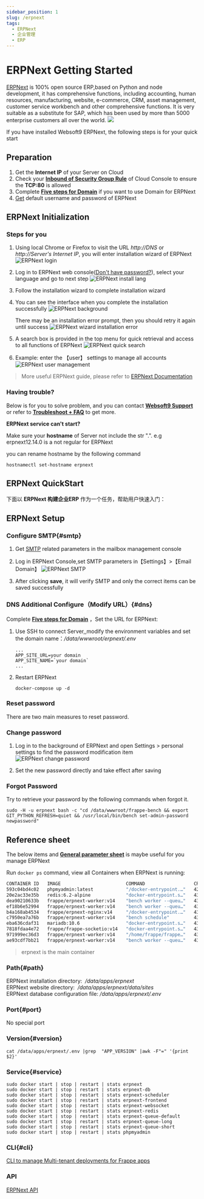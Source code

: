```yaml
---
sidebar_position: 1
slug: /erpnext
tags:
  - ERPNext
  - 企业管理
  - ERP
---
```


# ERPNext Getting Started

[ERPNext](https://erpnext.com/) is 100% open source ERP,based on Python and node development, it has comprehensive functions, including accounting, human resources, manufacturing, website, e-commerce, CRM, asset management, customer service workbench and other comprehensive functions. It is very suitable as a substitute for SAP, which has been used by more than 5000 enterprise customers all over the world.
![](http://libs.websoft9.com/Websoft9/DocsPicture/en/erpnext/erpnext-adminui-websoft9.png)

If you have installed Websoft9 ERPNext, the following steps is for your quick start

## Preparation

1. Get the **Internet IP** of your Server on Cloud
2. Check your **[Inbound of Security Group Rule](./administrator/firewall#security)** of Cloud Console to ensure the **TCP:80** is allowed
3. Complete **[Five steps for Domain](./administrator/domain_step)** if you want to use Domain for ERPNext
4. [Get](./user/credentials) default username and password of ERPNext

## ERPNext Initialization

### Steps for you

1. Using local Chrome or Firefox to visit the URL *http://DNS* or *http://Server's Internet IP*, you will enter installation wizard of ERPNext
   ![ERPNext login](https://libs.websoft9.com/Websoft9/DocsPicture/en/erpnext/erpnext-login-websoft9.png)

2. Log in to ERPNext web console([Don't have password?](./user/credentials)), select your language and go to next step 
   ![ERPNext install lang](https://libs.websoft9.com/Websoft9/DocsPicture/en/erpnext/erpnext-installlanguage-websoft9.png)

3. Follow the installation wizard to complete installation wizard

4. You can see the interface when you complete the installation successfully
   ![ERPNext background](https://libs.websoft9.com/Websoft9/DocsPicture/en/erpnext/erpnext-ok-websoft9.png)

   There may be an installation error prompt, then you should retry it again until success
   ![ERPNext wizard installation error](https://libs.websoft9.com/Websoft9/DocsPicture/zh/erpnext/erpnext-wizarderror-websoft9.png)

5. A search box is provided in the top menu for quick retrieval and access to all functions of ERPNext
   ![ERPNext quick search](https://libs.websoft9.com/Websoft9/DocsPicture/en/erpnext/erpnext-usersearch-websoft9.png)

6. Example: enter the 【user】 settings to manage all accounts
   ![ERPNext user management](https://libs.websoft9.com/Websoft9/DocsPicture/en/erpnext/erpnext-userlist-websoft9.png)

> More useful ERPNext guide, please refer to [ERPNext Documentation](https://docs.erpnext.com/)


### Having trouble?

Below is for you to solve problem, and you can contact **[Websoft9 Support](./helpdesk)** or refer to **[Troubleshoot + FAQ](./faq#setup)** to get more.  

**ERPNext service can't start?**

Make sure your **hostname** of Server not include the str ".". e.g erpnext12.14.0 is a not regular for ERPNext

you can rename hostname by the following command

```
hostnamectl set-hostname erpnext
```

## ERPNext QuickStart

下面以 **ERPNext 构建企业ERP** 作为一个任务，帮助用户快速入门：



## ERPNext Setup

### Configure SMTP{#smtp}

1. Get [SMTP](./administrator/smtp) related parameters in the mailbox management console

2. Log in ERPNext Console,set SMTP parameters in【Settings】>【Email Domain】
![ERPNext SMTP](https://libs.websoft9.com/Websoft9/DocsPicture/en/erpnext/erpnext-smtp-websoft9.png)

3. After clicking **save**, it will verify SMTP and only the correct items can be saved successfully

### DNS Additional Configure（Modify URL）{#dns}

Complete **[Five steps for Domain](./administrator/domain_step)** ，Set the URL for ERPNext:

1. Use SSH to connect Server,,modify the environment variables and set the domain name：*/data/wwwroot/erpnext/.env*  
   
   ```
   ...
   APP_SITE_URL=your domain
   APP_SITE_NAME=`your domain`
   ...
   ```


2. Restart ERPNext
   ```
   docker-compose up -d 
   ```

### Reset password

There are two main measures to reset password.

### Change password

1. Log in to the background of ERPNext and open Settings > personal settings to find the password modification item
![ERPNext change password](https://libs.websoft9.com/Websoft9/DocsPicture/en/erpnext/erpnext-modifypw-websoft9.png)

2. Set the new password directly and take effect after saving

### Forgot Password

Try to retrieve your password by the following commands when forgot it.

````
sudo -H -u erpnext bash -c "cd /data/wwwroot/frappe-bench && export GIT_PYTHON_REFRESH=quiet && /usr/local/bin/bench set-admin-password newpassword"
````

## Reference sheet

The below items and **[General parameter sheet](./administrator/parameter)** is maybe useful for you manage ERPNext

Run `docker ps` command, view all Containers when ERPNext is running:

```bash
CONTAINER ID   IMAGE                        COMMAND                  CREATED          STATUS                    PORTS                                       NAMES
593c04bd4c02   phpmyadmin:latest            "/docker-entrypoint.…"   42 minutes ago   Up 42 minutes             0.0.0.0:9090->80/tcp, :::9090->80/tcp       phpmyadmin
20e2ac33e35b   redis:6.2-alpine             "docker-entrypoint.s…"   43 minutes ago   Up 43 minutes             6379/tcp                                    erpnext-redis
dea90210633b   frappe/erpnext-worker:v14    "bench worker --queu…"   43 minutes ago   Up 43 minutes                                                         erpnext-queue-default
ef18b6e52994   frappe/erpnext-worker:v14    "bench worker --queu…"   43 minutes ago   Up 42 minutes                                                         erpnext-queue-long
b4a168ab4534   frappe/erpnext-nginx:v14     "/docker-entrypoint.…"   43 minutes ago   Up 42 minutes             0.0.0.0:9001->8080/tcp, :::9001->8080/tcp   erpnext-frontend
c7950ea7a76b   frappe/erpnext-worker:v14    "bench schedule"         43 minutes ago   Up 43 minutes                                                          erpnext-scheduler
eba636cdaf31   mariadb:10.6                 "docker-entrypoint.s…"   43 minutes ago   Up 42 minutes (healthy)   0.0.0.0:3306->3306/tcp, :::3306->3306/tcp   erpnext-db
7818fdaa4e72   frappe/frappe-socketio:v14   "docker-entrypoint.s…"   43 minutes ago   Up 42 minutes                                                         erpnext-websocket
971999ec36d3   frappe/erpnext-worker:v14    "/home/frappe/frappe…"   43 minutes ago   Up 43 minutes                                                         erpnext
ae93cdf7bb21   frappe/erpnext-worker:v14    "bench worker --queu…"   43 minutes ago   Up 42 minutes                                                         erpnext-queue-short
```


> erpnext is the main container


### Path{#path}

ERPNext installation directory:  */data/apps/erpnext*  
ERPNext website directory:  */data/apps/erpnext/data/sites*  
ERPNext database configuration file: */data/apps/erpnext/.env*  

### Port{#port}

No special port

### Version{#version}

```
cat /data/apps/erpnext/.env |grep  "APP_VERSION" |awk -F"=" '{print $2}'
```


### Service{#service}

```shell
sudo docker start | stop | restart | stats erpnext
sudo docker start | stop | restart | stats erpnext-db
sudo docker start | stop | restart | stats erpnext-scheduler
sudo docker start | stop | restart | stats erpnext-frontend
sudo docker start | stop | restart | stats erpnext-websocket
sudo docker start | stop | restart | stats erpnext-redis
sudo docker start | stop | restart | stats erpnext-queue-default
sudo docker start | stop | restart | stats erpnext-queue-long
sudo docker start | stop | restart | stats erpnext-queue-short
sudo docker start | stop | restart | stats phpmyadmin
```

### CLI{#cli}

[CLI to manage Multi-tenant deployments for Frappe apps](https://github.com/frappe/bench)

### API

[ERPNext API](https://frappeframework.com/docs/user/en/api)

